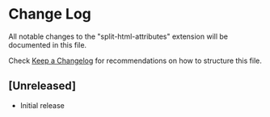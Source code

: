 # Change Log

All notable changes to the "split-html-attributes" extension will be documented in this file.

Check [Keep a Changelog](http://keepachangelog.com/) for recommendations on how to structure this file.

## [Unreleased]

- Initial release